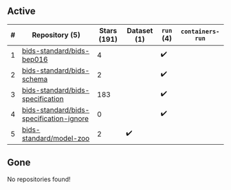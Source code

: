 ## Active
| # | Repository (5) | Stars (191) | Dataset (1) | `run` (4) | `containers-run` |
| --- | --- | --- | --- | --- | --- |
| 1 | [bids-standard/bids-bep016](https://github.com/bids-standard/bids-bep016) | 4 |  | :heavy_check_mark: |  |
| 2 | [bids-standard/bids-schema](https://github.com/bids-standard/bids-schema) | 2 |  | :heavy_check_mark: |  |
| 3 | [bids-standard/bids-specification](https://github.com/bids-standard/bids-specification) | 183 |  | :heavy_check_mark: |  |
| 4 | [bids-standard/bids-specification-ignore](https://github.com/bids-standard/bids-specification-ignore) | 0 |  | :heavy_check_mark: |  |
| 5 | [bids-standard/model-zoo](https://github.com/bids-standard/model-zoo) | 2 | :heavy_check_mark: |  |  |

## Gone
No repositories found!

